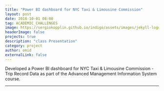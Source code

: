 ```yaml
---
title: "Power BI dashboard for NYC Taxi & Limousine Commission"
layout: post
date: 2018-10-01 08:00
tag: ACADEMIC_CHALLENGES 
image: https://sergiokopplin.github.io/indigo/assets/images/jekyll-logo-light-solid.png
headerImage: false
projects: true
description: "class Presentation"
category: project
author: omid
externalLink: false
---
```


Developed a Power BI dashboard for NYC Taxi & Limousine Commission - Trip Record Data as part of the Advanced Management Information System course.

---
